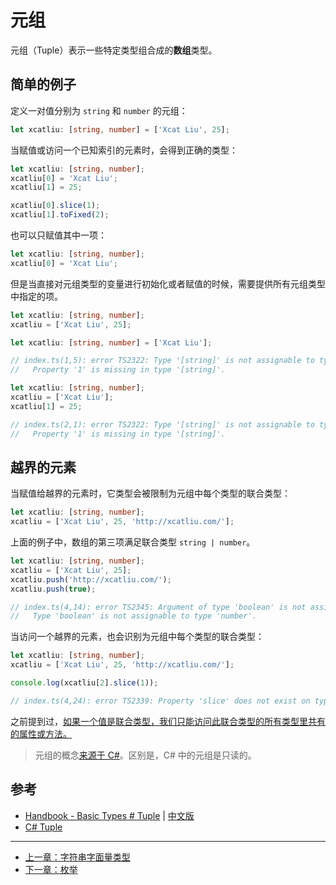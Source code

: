 # 元组

元组（Tuple）表示一些特定类型组合成的**数组**类型。

## 简单的例子

定义一对值分别为 `string` 和 `number` 的元组：

```ts
let xcatliu: [string, number] = ['Xcat Liu', 25];
```

当赋值或访问一个已知索引的元素时，会得到正确的类型：

```ts
let xcatliu: [string, number];
xcatliu[0] = 'Xcat Liu';
xcatliu[1] = 25;

xcatliu[0].slice(1);
xcatliu[1].toFixed(2);
```

也可以只赋值其中一项：

```ts
let xcatliu: [string, number];
xcatliu[0] = 'Xcat Liu';
```

但是当直接对元组类型的变量进行初始化或者赋值的时候，需要提供所有元组类型中指定的项。

```ts
let xcatliu: [string, number];
xcatliu = ['Xcat Liu', 25];
```

```ts
let xcatliu: [string, number] = ['Xcat Liu'];

// index.ts(1,5): error TS2322: Type '[string]' is not assignable to type '[string, number]'.
//   Property '1' is missing in type '[string]'.
```

```ts
let xcatliu: [string, number];
xcatliu = ['Xcat Liu'];
xcatliu[1] = 25;

// index.ts(2,1): error TS2322: Type '[string]' is not assignable to type '[string, number]'.
//   Property '1' is missing in type '[string]'.
```

## 越界的元素

当赋值给越界的元素时，它类型会被限制为元组中每个类型的联合类型：

```ts
let xcatliu: [string, number];
xcatliu = ['Xcat Liu', 25, 'http://xcatliu.com/'];
```

上面的例子中，数组的第三项满足联合类型 `string | number`。

```ts
let xcatliu: [string, number];
xcatliu = ['Xcat Liu', 25];
xcatliu.push('http://xcatliu.com/');
xcatliu.push(true);

// index.ts(4,14): error TS2345: Argument of type 'boolean' is not assignable to parameter of type 'string | number'.
//   Type 'boolean' is not assignable to type 'number'.
```

当访问一个越界的元素，也会识别为元组中每个类型的联合类型：

```ts
let xcatliu: [string, number];
xcatliu = ['Xcat Liu', 25, 'http://xcatliu.com/'];

console.log(xcatliu[2].slice(1));

// index.ts(4,24): error TS2339: Property 'slice' does not exist on type 'string | number'.
```

之前提到过，[如果一个值是联合类型，我们只能访问此联合类型的所有类型里共有的属性或方法。](../basics/union-types.md#访问联合类型的属性或方法)

> 元组的概念[来源于 C#][C# Tuple]。区别是，C# 中的元组是只读的。

## 参考

- [Handbook - Basic Types # Tuple](http://www.typescriptlang.org/docs/handbook/basic-types.html#tuple) | [中文版](https://zhongsp.gitbooks.io/typescript-handbook/content/doc/handbook/Basic%20Types.html#元组-tuple)
- [C# Tuple]

---

- [上一章：字符串字面量类型](string-literal-types.md)
- [下一章：枚举](enum.md)

[C# Tuple]: https://msdn.microsoft.com/en-us/library/system.tuple(v=vs.110).aspx
